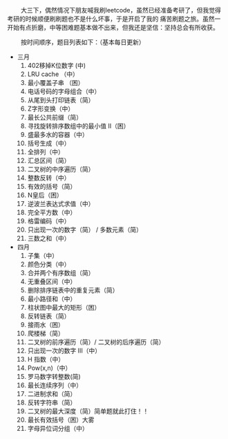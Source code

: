 &nbsp;&nbsp;&nbsp;&nbsp;&nbsp;&nbsp;&nbsp;&nbsp;大三下，偶然情况下朋友喊我刷leetcode，虽然已经准备考研了，但我觉得考研的时候顺便刷刷题也不是什么坏事，于是开启了我的
痛苦刷题之旅。虽然一开始有点折磨，中等困难题基本做不出来，但我还是坚信：坚持总会有所收获。   

&nbsp;&nbsp;&nbsp;&nbsp;&nbsp;&nbsp;&nbsp;&nbsp;按时间顺序，题目列表如下：（基本每日更新）
* 三月
	1. 402移掉K位数字 (中)
	2. LRU cache （中）
	3. 最小覆盖子串 （困）
	4. 电话号码的字母组合（中）
	5. 从尾到头打印链表（简）
	6. Z字形变换（中）
	7. 最长公共前缀（简）
	8. 寻找旋转排序数组中的最小值 II（困）
	9. 盛最多水的容器（中）
	10. 括号生成（中）
	11. 全排列（中）
	12. 汇总区间（简）
	13. 二叉树的中序遍历（简）
	14. 整数反转（中）
	15. 有效的括号（简）
	16. N皇后（困）
	17. 逆波兰表达式求值（中）
	18. 完全平方数（中）
	19. 格雷编码（中）
	20. 只出现一次的数字（简） / 多数元素（简）
	21. 三数之和（中）
* 四月
	1. 子集（中）
	2. 颜色分类（中）
	3. 合并两个有序数组（简）
	4. 无重叠区间（中）
	5. 删除排序链表中的重复元素（简）
	6. 最小路径和（中）
	7. 柱状图中最大的矩形（困）
	8. 反转链表（简）
	9. 接雨水（困）
	10. 爬楼梯（简）
	11. 二叉树的前序遍历（简）/ 二叉树的后序遍历（简）
	12. 只出现一次的数字 III（中） 
	13. H 指数（中） 
	14. Pow(x,n)（中）
	15. 罗马数字转整数(简)
	16. 最长连续序列（中）
	17. 二进制求和（简）
	18. 反转字符串（简）
	19. 二叉树的最大深度（简）简单题就此打住！！
	20. 最长有效括号（困）大雾
	21. 字母异位词分组（中）
